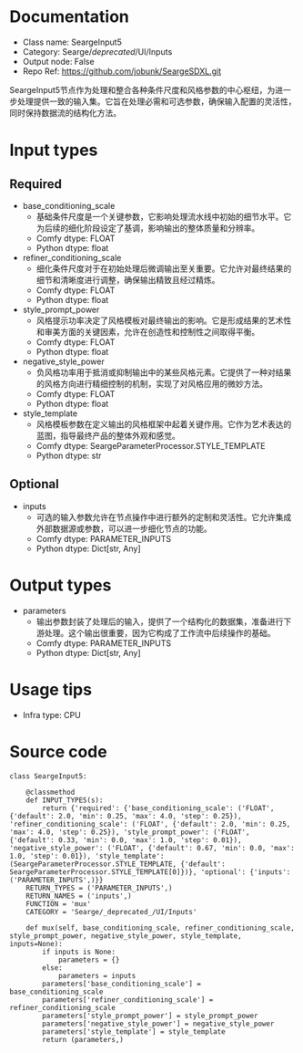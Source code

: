 # Documentation
- Class name: SeargeInput5
- Category: Searge/_deprecated_/UI/Inputs
- Output node: False
- Repo Ref: https://github.com/jobunk/SeargeSDXL.git

SeargeInput5节点作为处理和整合各种条件尺度和风格参数的中心枢纽，为进一步处理提供一致的输入集。它旨在处理必需和可选参数，确保输入配置的灵活性，同时保持数据流的结构化方法。

# Input types
## Required
- base_conditioning_scale
    - 基础条件尺度是一个关键参数，它影响处理流水线中初始的细节水平。它为后续的细化阶段设定了基调，影响输出的整体质量和分辨率。
    - Comfy dtype: FLOAT
    - Python dtype: float
- refiner_conditioning_scale
    - 细化条件尺度对于在初始处理后微调输出至关重要。它允许对最终结果的细节和清晰度进行调整，确保输出精致且经过精炼。
    - Comfy dtype: FLOAT
    - Python dtype: float
- style_prompt_power
    - 风格提示功率决定了风格模板对最终输出的影响。它是形成结果的艺术性和审美方面的关键因素，允许在创造性和控制性之间取得平衡。
    - Comfy dtype: FLOAT
    - Python dtype: float
- negative_style_power
    - 负风格功率用于抵消或抑制输出中的某些风格元素。它提供了一种对结果的风格方向进行精细控制的机制，实现了对风格应用的微妙方法。
    - Comfy dtype: FLOAT
    - Python dtype: float
- style_template
    - 风格模板参数在定义输出的风格框架中起着关键作用。它作为艺术表达的蓝图，指导最终产品的整体外观和感觉。
    - Comfy dtype: SeargeParameterProcessor.STYLE_TEMPLATE
    - Python dtype: str
## Optional
- inputs
    - 可选的输入参数允许在节点操作中进行额外的定制和灵活性。它允许集成外部数据源或参数，可以进一步细化节点的功能。
    - Comfy dtype: PARAMETER_INPUTS
    - Python dtype: Dict[str, Any]

# Output types
- parameters
    - 输出参数封装了处理后的输入，提供了一个结构化的数据集，准备进行下游处理。这个输出很重要，因为它构成了工作流中后续操作的基础。
    - Comfy dtype: PARAMETER_INPUTS
    - Python dtype: Dict[str, Any]

# Usage tips
- Infra type: CPU

# Source code
```
class SeargeInput5:

    @classmethod
    def INPUT_TYPES(s):
        return {'required': {'base_conditioning_scale': ('FLOAT', {'default': 2.0, 'min': 0.25, 'max': 4.0, 'step': 0.25}), 'refiner_conditioning_scale': ('FLOAT', {'default': 2.0, 'min': 0.25, 'max': 4.0, 'step': 0.25}), 'style_prompt_power': ('FLOAT', {'default': 0.33, 'min': 0.0, 'max': 1.0, 'step': 0.01}), 'negative_style_power': ('FLOAT', {'default': 0.67, 'min': 0.0, 'max': 1.0, 'step': 0.01}), 'style_template': (SeargeParameterProcessor.STYLE_TEMPLATE, {'default': SeargeParameterProcessor.STYLE_TEMPLATE[0]})}, 'optional': {'inputs': ('PARAMETER_INPUTS',)}}
    RETURN_TYPES = ('PARAMETER_INPUTS',)
    RETURN_NAMES = ('inputs',)
    FUNCTION = 'mux'
    CATEGORY = 'Searge/_deprecated_/UI/Inputs'

    def mux(self, base_conditioning_scale, refiner_conditioning_scale, style_prompt_power, negative_style_power, style_template, inputs=None):
        if inputs is None:
            parameters = {}
        else:
            parameters = inputs
        parameters['base_conditioning_scale'] = base_conditioning_scale
        parameters['refiner_conditioning_scale'] = refiner_conditioning_scale
        parameters['style_prompt_power'] = style_prompt_power
        parameters['negative_style_power'] = negative_style_power
        parameters['style_template'] = style_template
        return (parameters,)
```